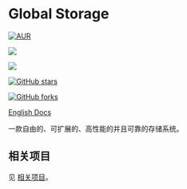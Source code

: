 # Global Storage

[![AUR](https://img.shields.io/badge/license-AGPLv3%20License-blue.svg)](https://github.com/ThanosBugs/global-storage/blob/master/LICENSE) 

[![](https://img.shields.io/badge/Author-ThanoBugs-orange.svg)](https://github.com/ThanosBugs) 

[![](https://img.shields.io/badge/Version-0.0.1-brightgreen.svg)](https://github.com/ThanosBugs/global-storage) 

[![GitHub stars](https://img.shields.io/github/stars/ThanosBugs/global-storage.svg?style=social&label=Stars)](https://github.com/ThanosBugs/global-storage/stargazers) 

[![GitHub forks](https://img.shields.io/github/forks/ThanosBugs/global-storage.svg?style=social&label=Fork)](https://github.com/ThanosBugs/global-storage/network/members) 



[English Docs](https://github.com/ThanosBugs/global-storage/blob/master/README.md) 



一款自由的、可扩展的、高性能的并且可靠的存储系统。



## 相关项目

见 [相关项目](https://github.com/ThanosBugs/global-storage/blob/master/docs/RELEATED_PROJECTS.md)。

